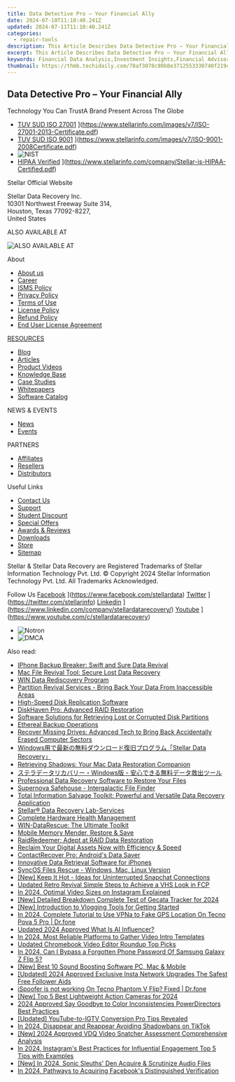 ```yaml
---
title: Data Detective Pro – Your Financial Ally
date: 2024-07-10T11:10:40.241Z
updated: 2024-07-11T11:10:40.241Z
categories:
  - repair-tools
description: This Article Describes Data Detective Pro – Your Financial Ally
excerpt: This Article Describes Data Detective Pro – Your Financial Ally
keywords: Financial Data Analysis,Investment Insights,Financial Advisor Tools,Money Management Software,Personal Finance Audit,Asset Tracking Systems,Economic Trend Forecasting
thumbnail: https://thmb.techidaily.com/78af3078c80b8e3712553330740f219cdae8af451a75522402de746ab069fea1.jpg
---
```


## Data Detective Pro – Your Financial Ally

 Technology You Can TrustA Brand Present Across The Globe

* [TUV SUD ISO 27001](https://www.stellarinfo.com/images/v7/tuv1.png) ](https://www.stellarinfo.com/images/v7/ISO-27001-2013-Certificate.pdf)
* [TUV SUD ISO 9001](https://www.stellarinfo.com/images/v7/tuv2.png) ](https://www.stellarinfo.com/images/v7/ISO-9001-2008Certificate.pdf)
* ![NIST](https://www.stellarinfo.com/images/v7/nist.png)
* [HIPAA Verified](https://www.stellarinfo.com/images/v7/hipa.png) ](https://www.stellarinfo.com/company/Stellar-is-HIPAA-Certified.pdf)

 Stellar Official Website

 Stellar Data Recovery Inc.  
 10301 Northwest Freeway Suite 314,  
 Houston, Texas 77092-8227,  
 United States

 ALSO AVAILABLE AT

![ALSO AVAILABLE AT](https://www.stellarinfo.com/images/v7/Partners_logo_new.png)

 About

* [About us](https://www.stellarinfo.com/company/about/stellar-overview.php)
* [Career](https://www.stellarinfo.com/career/)
* [ISMS Policy](https://www.stellarinfo.com/company/about/quality-policy.php)
* [Privacy Policy](https://www.stellarinfo.com/company/legal/privacy-policy.php)
* [Terms of Use](https://www.stellarinfo.com/company/legal/terms-of-use.php)
* [License Policy](https://www.stellarinfo.com/software-licensing-usage.php)
* [Refund Policy](https://www.stellarinfo.com/company/legal/refund-policy.php)
* [End User License Agreement](https://www.stellarinfo.com/company/legal/eula.php)

[RESOURCES](https://tools.techidaily.com/stellardata-recovery/buy-now/)

* [Blog](https://tools.techidaily.com/stellardata-recovery/buy-now/)
* [Articles](https://tools.techidaily.com/stellardata-recovery/buy-now/)
* [Product Videos](https://www.stellarinfo.com/video-gallery.php)
* [Knowledge Base](https://tools.techidaily.com/stellardata-recovery/buy-now/)
* [Case Studies](https://tools.techidaily.com/stellardata-recovery/buy-now/)
* [Whitepapers](https://tools.techidaily.com/stellardata-recovery/buy-now/)
* [Software Catalog](https://www.stellarinfo.com/company/catalog/softwarecatalog.pdf)

 NEWS & EVENTS

* [News](https://www.stellarinfo.com/company/press)
* [Events](https://www.stellarinfo.com/affiliate-summit/affiliate-summit.php)

 PARTNERS

* [Affiliates](https://tools.techidaily.com/stellardata-recovery/buy-now/)
* [Resellers](https://tools.techidaily.com/stellardata-recovery/buy-now/)
* [Distributors](https://tools.techidaily.com/stellardata-recovery/buy-now/)

 Useful Links

* [Contact Us](https://www.stellarinfo.com/contact/contact-us.php)
* [Support](https://tools.techidaily.com/stellardata-recovery/buy-now/)
* [Student Discount](https://www.stellarinfo.com/student-discount/)
* [Special Offers](https://tools.techidaily.com/stellardata-recovery/buy-now/)
* [Awards & Reviews](https://www.stellarinfo.com/company/about/data-restore-reviews.php)
* [Downloads](https://www.stellarinfo.com/download.php)
* [Store](https://tools.techidaily.com/stellardata-recovery/buy-now/)
* [Sitemap](https://www.stellarinfo.com/sitemap.php)

 Stellar & Stellar Data Recovery are Registered Trademarks of Stellar Information Technology Pvt. Ltd. © Copyright 2024 Stellar Information Technology Pvt. Ltd. All Trademarks Acknowledged.

Follow Us [Facebook](https://www.stellarinfo.com/Images/fb.png) ](https://www.facebook.com/stellardata) [Twitter](https://www.stellarinfo.com/Images/tw.png) ](https://twitter.com/stellarinfo) [Linkedin](https://www.stellarinfo.com/Images/in.png) ](https://www.linkedin.com/company/stellardatarecovery/) [Youtube](https://www.stellarinfo.com/newblacktheme/images/yt.png) ](https://www.youtube.com/c/stellardatarecovery)

* ![Notron](https://www.stellarinfo.com/images/v7/notron.png)
* ![DMCA](https://www.stellarinfo.com/images/v7/dmca.png)

<ins class="adsbygoogle"
     style="display:block"
     data-ad-format="autorelaxed"
     data-ad-client="ca-pub-7571918770474297"
     data-ad-slot="1223367746"></ins>



<ins class="adsbygoogle"
     style="display:block"
     data-ad-client="ca-pub-7571918770474297"
     data-ad-slot="8358498916"
     data-ad-format="auto"
     data-full-width-responsive="true"></ins>



<span class="atpl-alsoreadstyle">Also read:</span>
<div><ul>
<li><a href="https://data-recovery.techidaily.com/iphone-backup-breaker-swift-and-sure-data-revival/"><u>IPhone Backup Breaker: Swift and Sure Data Revival</u></a></li>
<li><a href="https://data-recovery.techidaily.com/mac-file-revival-tool-secure-lost-data-recovery/"><u>Mac File Revival Tool: Secure Lost Data Recovery</u></a></li>
<li><a href="https://data-recovery.techidaily.com/win-data-rediscovery-program/"><u>WIN Data Rediscovery Program</u></a></li>
<li><a href="https://data-recovery.techidaily.com/partition-revival-services-bring-back-your-data-from-inaccessible-areas/"><u>Partition Revival Services - Bring Back Your Data From Inaccessible Areas</u></a></li>
<li><a href="https://data-recovery.techidaily.com/high-speed-disk-replication-software/"><u>High-Speed Disk Replication Software</u></a></li>
<li><a href="https://data-recovery.techidaily.com/diskhaven-pro-advanced-raid-restoration/"><u>DiskHaven Pro: Advanced RAID Restoration</u></a></li>
<li><a href="https://data-recovery.techidaily.com/software-solutions-for-retrieving-lost-or-corrupted-disk-partitions/"><u>Software Solutions for Retrieving Lost or Corrupted Disk Partitions</u></a></li>
<li><a href="https://data-recovery.techidaily.com/ethereal-backup-operations/"><u>Ethereal Backup Operations</u></a></li>
<li><a href="https://data-recovery.techidaily.com/recover-missing-drives-advanced-tech-to-bring-back-accidentally-erased-computer-sectors/"><u>Recover Missing Drives: Advanced Tech to Bring Back Accidentally Erased Computer Sectors</u></a></li>
<li><a href="https://data-recovery.techidaily.com/1720600732140-windowsstellar-data-recovery/"><u>Windows用で最新の無料ダウンロード復旧プログラム「Stellar Data Recovery」</u></a></li>
<li><a href="https://data-recovery.techidaily.com/retrieving-shadows-your-mac-data-restoration-companion/"><u>Retrieving Shadows: Your Mac Data Restoration Companion</u></a></li>
<li><a href="https://data-recovery.techidaily.com/1720600422234-windows/"><u>ステラデータリカバリー・Windows版 - 安心できる無料データ救出ツール</u></a></li>
<li><a href="https://data-recovery.techidaily.com/professional-data-recovery-software-to-restore-your-files/"><u>Professional Data Recovery Software to Restore Your Files</u></a></li>
<li><a href="https://data-recovery.techidaily.com/supernova-safehouse-intergalactic-file-finder/"><u>Supernova Safehouse - Intergalactic File Finder</u></a></li>
<li><a href="https://data-recovery.techidaily.com/total-information-salvage-toolkit-powerful-and-versatile-data-recovery-application/"><u>Total Information Salvage Toolkit: Powerful and Versatile Data Recovery Application</u></a></li>
<li><a href="https://data-recovery.techidaily.com/stellar-data-recovery-lab-services/"><u>Stellar® Data Recovery Lab-Services</u></a></li>
<li><a href="https://data-recovery.techidaily.com/complete-hardware-health-management/"><u>Complete Hardware Health Management</u></a></li>
<li><a href="https://data-recovery.techidaily.com/win-datarescue-the-ultimate-toolkit/"><u>WIN-DataRescue: The Ultimate Toolkit</u></a></li>
<li><a href="https://data-recovery.techidaily.com/mobile-memory-mender-restore-and-save/"><u>Mobile Memory Mender, Restore & Save</u></a></li>
<li><a href="https://data-recovery.techidaily.com/raidredeemer-adept-at-raid-data-restoration/"><u>RaidRedeemer: Adept at RAID Data Restoration</u></a></li>
<li><a href="https://data-recovery.techidaily.com/reclaim-your-digital-assets-now-with-efficiency-and-speed/"><u>Reclaim Your Digital Assets Now with Efficiency & Speed</u></a></li>
<li><a href="https://data-recovery.techidaily.com/contactrecover-pro-androids-data-saver/"><u>ContactRecover Pro: Android's Data Saver</u></a></li>
<li><a href="https://data-recovery.techidaily.com/innovative-data-retrieval-software-for-iphones/"><u>Innovative Data Retrieval Software for iPhones</u></a></li>
<li><a href="https://data-recovery.techidaily.com/syncos-files-rescue-windows-mac-linux-version/"><u>SyncOS Files Rescue - Windows, Mac, Linux Version</u></a></li>
<li><a href="https://snapchat-videos.techidaily.com/new-keep-it-hot-ideas-for-uninterrupted-snapchat-connections/"><u>[New] Keep It Hot - Ideas for Uninterrupted Snapchat Connections</u></a></li>
<li><a href="https://ai-driven-video-production.techidaily.com/updated-retro-revival-simple-steps-to-achieve-a-vhs-look-in-fcp/"><u>Updated Retro Revival Simple Steps to Achieve a VHS Look in FCP</u></a></li>
<li><a href="https://instagram-video-files.techidaily.com/in-2024-optimal-video-sizes-on-instagram-explained/"><u>In 2024, Optimal Video Sizes on Instagram Explained</u></a></li>
<li><a href="https://visual-screen-recording.techidaily.com/new-detailed-breakdown-complete-test-of-gecata-tracker-for-2024/"><u>[New] Detailed Breakdown  Complete Test of Gecata Tracker for 2024</u></a></li>
<li><a href="https://extra-skills.techidaily.com/new-introduction-to-vlogging-tools-for-getting-started/"><u>[New] Introduction to Vlogging  Tools for Getting Started</u></a></li>
<li><a href="https://review-topics.techidaily.com/in-2024-complete-tutorial-to-use-vpna-to-fake-gps-location-on-tecno-pova-5-pro-drfone-by-drfone-virtual-android/"><u>In 2024, Complete Tutorial to Use VPNa to Fake GPS Location On Tecno Pova 5 Pro | Dr.fone</u></a></li>
<li><a href="https://ai-topics.techidaily.com/updated-2024-approved-what-is-ai-influencer/"><u>Updated 2024 Approved What Is AI Influencer?</u></a></li>
<li><a href="https://youtube-blog.techidaily.com/24-most-reliable-platforms-to-gather-video-intro-templates/"><u>In 2024, Most Reliable Platforms to Gather Video Intro Templates</u></a></li>
<li><a href="https://video-ai-editor.techidaily.com/updated-chromebook-video-editor-roundup-top-picks/"><u>Updated Chromebook Video Editor Roundup Top Picks</u></a></li>
<li><a href="https://android-unlock.techidaily.com/in-2024-can-i-bypass-a-forgotten-phone-password-of-samsung-galaxy-z-flip-5-by-drfone-android/"><u>In 2024, Can I Bypass a Forgotten Phone Password Of Samsung Galaxy Z Flip 5?</u></a></li>
<li><a href="https://youtube-videos.techidaily.com/new-best-10-sound-boosting-software-pc-mac-and-mobile/"><u>[New] Best 10 Sound Boosting Software  PC, Mac & Mobile</u></a></li>
<li><a href="https://instagram-video-files.techidaily.com/updated-2024-approved-exclusive-insta-network-upgrades-the-safest-free-follower-aids/"><u>[Updated] 2024 Approved  Exclusive Insta Network Upgrades  The Safest Free Follower Aids</u></a></li>
<li><a href="https://fake-location.techidaily.com/ispoofer-is-not-working-on-tecno-phantom-v-flip-fixed-drfone-by-drfone-virtual-android/"><u>iSpoofer is not working On Tecno Phantom V Flip? Fixed | Dr.fone</u></a></li>
<li><a href="https://vp-tips.techidaily.com/new-top-5-best-lightweight-action-cameras-for-2024/"><u>[New] Top 5 Best Lightweight Action Cameras for 2024</u></a></li>
<li><a href="https://ai-video-apps.techidaily.com/2024-approved-say-goodbye-to-color-inconsistencies-powerdirectors-best-practices/"><u>2024 Approved Say Goodbye to Color Inconsistencies PowerDirectors Best Practices</u></a></li>
<li><a href="https://facebook-record-videos.techidaily.com/updated-youtube-to-igtv-conversion-pro-tips-revealed/"><u>[Updated] YouTube-to-IGTV Conversion  Pro Tips Revealed</u></a></li>
<li><a href="https://tiktok-videos.techidaily.com/in-2024-disappear-and-reappear-avoiding-shadowbans-on-tiktok/"><u>In 2024, Disappear and Reappear  Avoiding Shadowbans on TikTok</u></a></li>
<li><a href="https://remote-screen-capture.techidaily.com/new-2024-approved-vdq-video-snatcher-assessment-comprehensive-analysis/"><u>[New] 2024 Approved  VDQ Video Snatcher Assessment  Comprehensive Analysis</u></a></li>
<li><a href="https://instagram-clips.techidaily.com/in-2024-instagrams-best-practices-for-influential-engagement-top-5-tips-with-examples/"><u>In 2024, Instagram's Best Practices for Influential Engagement  Top 5 Tips with Examples</u></a></li>
<li><a href="https://on-screen-recording.techidaily.com/new-in-2024-sonic-sleuths-den-acquire-and-scrutinize-audio-files/"><u>[New] In 2024, Sonic Sleuths' Den  Acquire & Scrutinize Audio Files</u></a></li>
<li><a href="https://facebook-video-content.techidaily.com/in-2024-pathways-to-acquiring-facebooks-distinguished-verification/"><u>In 2024, Pathways to Acquiring Facebook's Distinguished Verification</u></a></li>
</ul></div>
